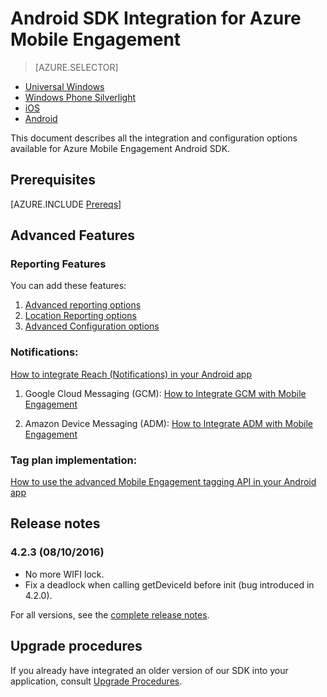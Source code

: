 <properties
	pageTitle="Android SDK Integration for Azure Mobile Engagement"
	description="Describes how to integrate Azure Mobile Engagement SDK in Android apps"
	services="mobile-engagement"
	documentationCenter="mobile"
	authors="piyushjo"
	manager="erikre"
	editor="" />

<tags
	ms.service="mobile-engagement"
	ms.workload="mobile"
	ms.tgt_pltfrm="mobile-android"
	ms.devlang="Java"
	ms.topic="article"
	ms.date="08/12/2016"
	ms.author="piyushjo;ricksal" />

# Android SDK Integration for Azure Mobile Engagement

> [AZURE.SELECTOR]
- [Universal Windows](mobile-engagement-windows-store-sdk-overview.md)
- [Windows Phone Silverlight](mobile-engagement-windows-phone-sdk-overview.md)
- [iOS](mobile-engagement-ios-sdk-overview.md)
- [Android](mobile-engagement-android-sdk-overview.md)

This document describes all the integration and configuration options available for Azure Mobile Engagement Android SDK.

## Prerequisites

[AZURE.INCLUDE [Prereqs](../../includes/mobile-engagement-android-prereqs.md)]

## Advanced Features

### Reporting Features

You can add these features:

1. [Advanced reporting options](mobile-engagement-android-advanced-reporting.md)
2. [Location Reporting options](mobile-engagement-android-location-reporting.md)
3. [Advanced Configuration options](mobile-engagement-android-advanced-configuration.md)

### Notifications:
[How to integrate Reach (Notifications) in your Android app](mobile-engagement-android-integrate-engagement-reach.md)

1. Google Cloud Messaging (GCM): [How to Integrate GCM with Mobile Engagement](mobile-engagement-android-gcm-integrate.md)

2. Amazon Device Messaging (ADM): [How to Integrate ADM with Mobile Engagement](mobile-engagement-android-adm-integrate.md)

### Tag plan implementation:
[How to use the advanced Mobile Engagement tagging API in your Android app](mobile-engagement-android-use-engagement-api.md)

## Release notes

### 4.2.3 (08/10/2016)

 - No more WIFI lock.
 - Fix a deadlock when calling getDeviceId before init (bug introduced in 4.2.0).

For all versions, see the [complete release notes](mobile-engagement-android-release-notes.md).

## Upgrade procedures

If you already have integrated an older version of our SDK into your application, consult [Upgrade Procedures](mobile-engagement-android-upgrade-procedure.md).
